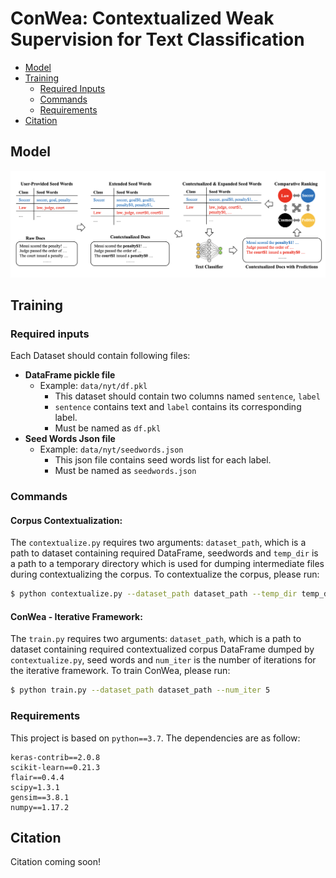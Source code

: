 # ConWea: Contextualized Weak Supervision for Text Classification

- [Model](#model)
- [Training](#training)
	- [Required Inputs](#required-inputs)
	- [Commands](#commands)
	- [Requirements](#requirements)
- [Citation](#citation)

## Model

![CONWEA-Framework](docs/ConWea-overview.png)

## Training

### Required inputs
Each Dataset should contain following files:
- **DataFrame pickle file**
  - Example: ```data/nyt/df.pkl```
    - This dataset should contain two columns named ```sentence```, ```label```
    - ```sentence``` contains text and ```label``` contains its corresponding label.
    - Must be named as ```df.pkl```
- **Seed Words Json file**
  - Example: ```data/nyt/seedwords.json```
    - This json file contains seed words list for each label.
    - Must be named as ```seedwords.json```

### Commands


#### Corpus Contextualization: 
The ```contextualize.py``` requires two arguments: ```dataset_path```, which is a path to dataset containing 
required DataFrame, seedwords and ```temp_dir``` is a path to a temporary
directory which is used for dumping intermediate files during contextualizing the corpus.
To contextualize the corpus, please run:
```sh
$ python contextualize.py --dataset_path dataset_path --temp_dir temp_dir_path
```
 
#### ConWea - Iterative Framework:
The ```train.py``` requires two arguments: ```dataset_path```, which is a path to dataset containing 
required contextualized corpus DataFrame dumped by ```contextualize.py```, seed words and ```num_iter``` is the
number of iterations for the iterative framework.
To train ConWea, please run:
```sh
$ python train.py --dataset_path dataset_path --num_iter 5
```


### Requirements

This project is based on ```python==3.7```. The dependencies are as follow:
```
keras-contrib==2.0.8
scikit-learn==0.21.3
flair==0.4.4
scipy=1.3.1
gensim==3.8.1
numpy==1.17.2
```

## Citation

Citation coming soon!